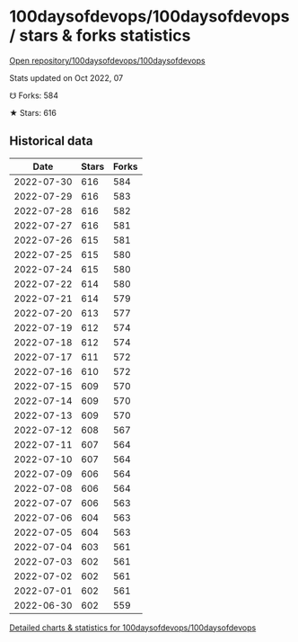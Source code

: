 # 100daysofdevops/100daysofdevops / stars & forks statistics

[Open repository/100daysofdevops/100daysofdevops](https://github.com/100daysofdevops/100daysofdevops)

Stats updated on Oct 2022, 07

☋ Forks: 584

★ Stars: 616

## Historical data
| Date | Stars | Forks |
|------|-------|-------|
| 2022-07-30 | 616 | 584 | 
| 2022-07-29 | 616 | 583 | 
| 2022-07-28 | 616 | 582 | 
| 2022-07-27 | 616 | 581 | 
| 2022-07-26 | 615 | 581 | 
| 2022-07-25 | 615 | 580 | 
| 2022-07-24 | 615 | 580 | 
| 2022-07-22 | 614 | 580 | 
| 2022-07-21 | 614 | 579 | 
| 2022-07-20 | 613 | 577 | 
| 2022-07-19 | 612 | 574 | 
| 2022-07-18 | 612 | 574 | 
| 2022-07-17 | 611 | 572 | 
| 2022-07-16 | 610 | 572 | 
| 2022-07-15 | 609 | 570 | 
| 2022-07-14 | 609 | 570 | 
| 2022-07-13 | 609 | 570 | 
| 2022-07-12 | 608 | 567 | 
| 2022-07-11 | 607 | 564 | 
| 2022-07-10 | 607 | 564 | 
| 2022-07-09 | 606 | 564 | 
| 2022-07-08 | 606 | 564 | 
| 2022-07-07 | 606 | 563 | 
| 2022-07-06 | 604 | 563 | 
| 2022-07-05 | 604 | 563 | 
| 2022-07-04 | 603 | 561 | 
| 2022-07-03 | 602 | 561 | 
| 2022-07-02 | 602 | 561 | 
| 2022-07-01 | 602 | 561 | 
| 2022-06-30 | 602 | 559 | 


[Detailed charts & statistics for 100daysofdevops/100daysofdevops](https://reviewgithub.com/rep/100daysofdevops/100daysofdevops)
